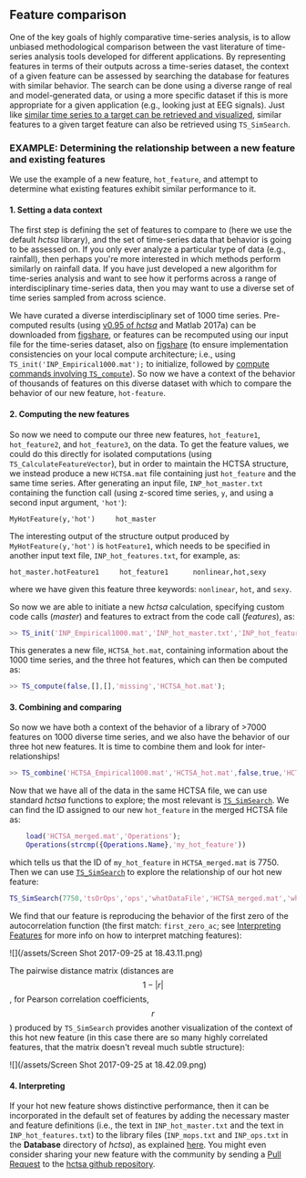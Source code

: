 ## Feature comparison

One of the key goals of highly comparative time-series analysis, is to allow unbiased methodological comparison between the vast literature of time-series analysis tools developed for different applications.
By representing features in terms of their outputs across a time-series dataset, the context of a given feature can be assessed by searching the database for features with similar behavior.
The search can be done using a diverse range of real and model-generated data, or using a more specific dataset if this is more appropriate for a given application (e.g., looking just at EEG signals).
Just like [similar time series to a target can be retrieved and visualized](sim_search.md), similar features to a given target feature can also be retrieved using `TS_SimSearch`.

### EXAMPLE: Determining the relationship between a new feature and existing features
We use the example of a new feature, `hot_feature`, and attempt to determine what existing features exhibit similar performance to it.

#### 1. Setting a data context
The first step is defining the set of features to compare to (here we use the default *hctsa* library), and the set of time-series data that behavior is going to be assessed on.
If you only ever analyze a particular type of data (e.g., rainfall), then perhaps you're more interested in which methods perform similarly on rainfall data.
If you have just developed a new algorithm for time-series analysis and want to see how it performs across a range of interdisciplinary time-series data, then you may want to use a diverse set of time series sampled from across science.

We have curated a diverse interdisciplinary set of 1000 time series.
Pre-computed results (using [v0.95 of *hctsa*](https://github.com/benfulcher/hctsa/releases/tag/v0.95) and Matlab 2017a) can be downloaded from [figshare](https://figshare.com/articles/1000_Empirical_Time_series/5436136), or features can be recomputed using our input file for the time-series dataset, also on [figshare](https://figshare.com/articles/1000_Empirical_Time_series/5436136) (to ensure implementation consistencies on your local compute architecture; i.e., using `TS_init('INP_Empirical1000.mat');` to initialize, followed by [compute commands involving `TS_compute`](running_computations.md)).
So now we have a context of the behavior of thousands of features on this diverse dataset with which to compare the behavior of our new feature, `hot-feature`.

#### 2. Computing the new features
So now we need to compute our three new features, `hot_feature1`, `hot_feature2`, and `hot_feature3`, on the data.
To get the feature values, we could do this directly for isolated computations (using `TS_CalculateFeatureVector`), but in order to maintain the HCTSA structure, we instead produce a new `HCTSA.mat` file containing just `hot_feature` and the same time series.
After generating an input file, `INP_hot_master.txt` containing the function call (using z-scored time series, `y`, and using a second input argument, `'hot'`):
```
MyHotFeature(y,'hot')     hot_master
```

The interesting output of the structure output produced by `MyHotFeature(y,'hot')` is `hotFeature1`, which needs to be specified in another input text file, `INP_hot_features.txt`, for example, as:
```
hot_master.hotFeature1     hot_feature1      nonlinear,hot,sexy
```
where we have given this feature three keywords: `nonlinear`, `hot`, and `sexy`.

So now we are able to initiate a new *hctsa* calculation, specifying custom code calls (*master*) and features to extract from the code call (*features*), as:
```matlab
>> TS_init('INP_Empirical1000.mat','INP_hot_master.txt','INP_hot_features.txt',true,'HCTSA_hot.mat');
```
This generates a new file, `HCTSA_hot.mat`, containing information about the 1000 time series, and the three hot features, which can then be computed as:
```matlab
>> TS_compute(false,[],[],'missing','HCTSA_hot.mat');
```

#### 3. Combining and comparing
So now we have both a context of the behavior of a library of >7000 features on 1000 diverse time series, and we also have the behavior of our three hot new features.
It is time to combine them and look for inter-relationships!

```matlab
>> TS_combine('HCTSA_Empirical1000.mat','HCTSA_hot.mat',false,true,'HCTSA_merged.mat');
```

Now that we have all of the data in the same HCTSA file, we can use standard *hctsa* functions to explore; the most relevant is [`TS_SimSearch`](sim_search.md).
We can find the ID assigned to our new `hot_feature` in the merged HCTSA file as:
```matlab
    load('HCTSA_merged.mat','Operations');
    Operations(strcmp({Operations.Name},'my_hot_feature'))
```
which tells us that the ID of `my_hot_feature` in `HCTSA_merged.mat` is 7750.
Then we can use [`TS_SimSearch`](sim_search.md) to explore the relationship of our hot new feature:

```matlab
TS_SimSearch(7750,'tsOrOps','ops','whatDataFile','HCTSA_merged.mat','whatPlots',{'scatter','matrix'})
```

We find that our feature is reproducing the behavior of the first zero of the autocorrelation function (the first match: `first_zero_ac`; see [Interpreting Features](interpreting-features.md) for more info on how to interpret matching features):

![](/assets/Screen Shot 2017-09-25 at 18.43.11.png)

The pairwise distance matrix (distances are $$1-|r|$$, for Pearson correlation coefficients, $$r$$) produced by `TS_SimSearch` provides another visualization of the context of this hot new feature (in this case there are so many highly correlated features, that the matrix doesn't reveal much subtle structure):

![](/assets/Screen Shot 2017-09-25 at 18.42.09.png)

#### 4. Interpreting
If your hot new feature shows distinctive performance, then it can be incorporated in the default set of features by adding the necessary master and feature definitions (i.e., the text in `INP_hot_master.txt` and the text in `INP_hot_features.txt`) to the library files (`INP_mops.txt` and `INP_ops.txt` in the **Database** directory of *hctsa*), as explained [here](inputfiles.md).
You might even consider sharing your new feature with the community by sending a [Pull Request](https://help.github.com/articles/using-pull-requests/) to the [hctsa github repository](https://github.com/benfulcher/hctsa).
